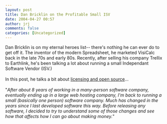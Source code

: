 ```yaml
---
layout: post
title: Dan Bricklin on the Profitable Small ISV
date: 2004-04-27 00:57
author: jrj
comments: false
categories: [Uncategorized]
---
```

Dan Bricklin is on my eternal heroes list-- there's nothing he can ever do to get off it. The inventor of the modern Spreadsheet, he marketed VisiCalc back in the late 70s and early 80s. Recently, after selling his company Trellix to Earthlink, he's been talking a lot about running a small Independant Software Vendor (ISV.)<br /><br />In this post, he talks a bit about <a href="http://www.bricklin.com/licensingthinking.htm" target="_blank">licensing and open source</a>...<br /><br />"*After about 8 years of working in a many-person software company, eventually ending up in a large web hosting company, I'm back to running a small (basically one person) software company. Much has changed in the years since I last developed software this way. Before releasing any software, I decided to try to understand some of those changes and see how that affects how I can go about making money.*"
